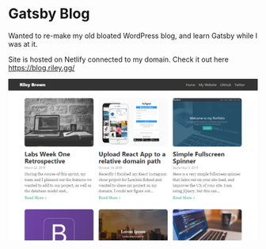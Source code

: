 # Gatsby Blog

Wanted to re-make my old bloated WordPress blog, and learn Gatsby while I was at it.

Site is hosted on Netlify connected to my domain. Check it out here https://blog.riley.gg/

![Gatsby Blog](./static/gatsby-blog-seo.png)
